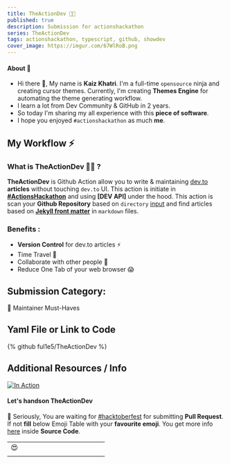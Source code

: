 ```yaml
---
title: TheActionDev 🧑‍💻
published: true
description: Submission for actionshackathon
series: TheActionDev
tags: actionshackathon, typescript, github, showdev
cover_image: https://imgur.com/67WlRoB.png
---
```


#### About 💬

- Hi there 👋, My name is **Kaiz Khatri**. I'm a full-time `opensource` ninja and creating cursor themes. Currently, I'm creating **Themes Engine** for automating the theme generating workflow.
- I learn a lot from Dev Community & GitHub in 2 years.
- So today I'm sharing my all experience with this **piece of software**.
- I hope you enjoyed `#actionshackathon` as much **me**.

## My Workflow ⚡

### What is TheActionDev 🧑‍💻 ?

**TheActionDev** is Github Action allow you to write & maintaining [dev.to](https://dev.to/) **articles** without touching `dev.to` UI. This action is initiate in **[#ActionsHackathon](https://dev.to/devteam/announcing-the-github-actions-hackathon-on-dev-3ljn)** and using **[DEV API]** under the hood. This action is scan your **Github Repository** based on `directory` [input](#inputs) and find articles based on **[Jekyll front matter](https://jekyllrb.com/docs/front-matter/)** in `markdown` files.

### Benefits :

- **Version Control** for dev.to articles ⚡
- Time Travel 🚀
- Collaborate with other people 🤗
- Reduce One Tab of your web browser 😱

## Submission Category:

💌 Maintainer Must-Haves

## Yaml File or Link to Code

{% github ful1e5/TheActionDev %}

## Additional Resources / Info

<a href="https://i.imgur.com/4PA6bMi.mp4">
    <img src="https://imgur.com/vCoiywg.png" alt="In Action">
</a>

#### Let's handson TheActionDev

🥺 Seriously, You are waiting for [#hacktoberfest](https://hacktoberfest.digitalocean.com/) for submitting **Pull Request**. If not **fill** below Emoji Table with your **favourite emoji**. You get more info [here](https://github.com/ful1e5/dev.to/blob/main/articles/Actions_Hackathon.md#lets-handson-theactiondev) inside **Source Code**.

<!-- Contribute to Emoji Table -->
<!-- - Create a new row if not have space -->
<!-- - Add DEV/GitHub username after your fav_emoji in Pull Request Name, example " 😍 ful1e5 " -->
<!-- - Duplicate Emoji allowed -->
<!-- - Take Cup of coffee ☕. Maintainer merge your Pull Request soon -->

|     |     |     |     |     |     |     |     |     |     |     |     |     |
| :-: | :-: | :-: | :-: | :-: | :-: | :-: | :-: | :-: | :-: | :-: | :-: | :-: |
| 😍  |     |     |     |     |     |     |     |     |     |     |     |     |
|     |     |     |     |     |     |     |     |     |     |     |     |     |
